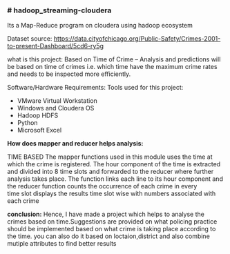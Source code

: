 <h3># hadoop_streaming-cloudera</h3>
Its a Map-Reduce program on cloudera using hadoop ecosystem

Dataset source: https://data.cityofchicago.org/Public-Safety/Crimes-2001-to-present-Dashboard/5cd6-ry5g

what is this project:
Based on Time of Crime – Analysis and predictions will be based on time of crimes i.e. which time have the maximum crime rates
and needs to be inspected more efficiently. 

Software/Hardware Requirements:
Tools used for this project:

<ul>
  <li>VMware Virtual Workstation</li>
  <li>Windows and Cloudera OS</li>
  <li>Hadoop HDFS</li>
  <li> Python</li>
  <li>Microsoft Excel </li>
</ul>

<strong>How does mapper and reducer helps analysis:</strong>

TIME BASED
The mapper functions used in this module uses the time at which the crime is registered. The hour component of the time 
is extracted and divided into 8 time slots and forwarded to the reducer where further analysis takes place.
The function links each line to its hour component and the reducer function counts the occurrence of each crime in every  
time slot displays the results time slot wise with numbers associated with each crime

<strong>conclusion:</strong>
Hence, I have made a project which helps to analyse the crimes based on time.Suggestions are provided on what policing practice should 
be implemented based on what crime is taking place according to the time.
you can also do it based on loctaion,district and also combine mutiple attributes to find better results

